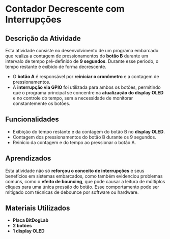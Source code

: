 # Contador Decrescente com Interrupções

##  Descrição da Atividade

Esta atividade consiste no desenvolvimento de um programa embarcado que realiza a contagem de pressionamentos do **botão B** durante um intervalo de tempo pré-definido de **9 segundos**. Durante esse período, o tempo restante é exibido de forma decrescente.

- O **botão A** é responsável por **reiniciar o cronômetro** e a contagem de pressionamentos.
- A **interrupção via GPIO** foi utilizada para ambos os botões, permitindo que o programa principal se concentre na **atualização do display OLED** e no controle do tempo, sem a necessidade de monitorar constantemente os botões.

##  Funcionalidades

-  Exibição do tempo restante e da contagem do botão B no **display OLED**.
-  Contagem dos pressionamentos do botão B durante os 9 segundos.
-  Reinício da contagem e do tempo ao pressionar o botão A.

##  Aprendizados

Esta atividade não só **reforçou o conceito de interrupções** e seus benefícios em sistemas embarcados, como também evidenciou problemas comuns, como o **efeito de bouncing**, que pode causar a leitura de múltiplos cliques para uma única pressão do botão. Esse comportamento pode ser mitigado com técnicas de debounce por software ou hardware.

##  Materiais Utilizados

-  **Placa BitDogLab**
-  **2 botões**
-  **1 display OLED**
